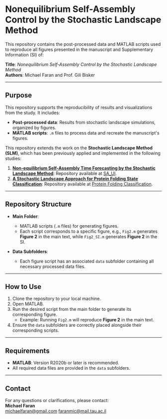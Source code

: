 # Nonequilibrium Self-Assembly Control by the Stochastic Landscape Method

This repository contains the post-processed data and MATLAB scripts used to reproduce all figures presented in the manuscript and Supplementary Information (SI) of:

**Title**: *Nonequilibrium Self-Assembly Control by the Stochastic Landscape Method*  
**Authors**: Michael Faran and Prof. Gili Bisker

---

## Purpose
This repository supports the reproducibility of results and visualizations from the study. It includes:
- **Post-processed data**: Results from stochastic landscape simulations, organized by figures.
- **MATLAB scripts**: `.m` files to process data and recreate the manuscript's figures.

This repository extends the work on the **Stochastic Landscape Method (SLM)**, which has been previously applied and implemented in the following studies:
1. [**Non-equilibrium Self-Assembly Time Forecasting by the Stochastic Landscape Method**](https://pubs.acs.org/doi/full/10.1021/acs.jpcb.3c01376): Repository available at [SA_UI](https://github.com/OkTAU16/SA_UI).
2. [**A Stochastic Landscape Approach for Protein Folding State Classification**](https://pubs.acs.org/doi/full/10.1021/acs.jctc.4c00464): Repository available at [Protein Folding Classification](https://github.com/michaelfaran/A-Stochastic-Landscape-Approach-for-Protein-Folding-State-Classification).

---

## Repository Structure
- **Main Folder**:
  - MATLAB scripts (`.m` files) for generating figures.
  - Each script corresponds to a specific figure, e.g., `Fig2.m` generates **Figure 2** in the main text, while `Fig2_SI.m` generates **Figure 2** in the SI.

- **Data Subfolders**:
  - Each figure script has an associated `data` subfolder containing all necessary processed data files.

---

## How to Use
1. Clone the repository to your local machine.
2. Open MATLAB.
3. Run the desired script from the main folder to generate its corresponding figure.
   - Example: Running `Fig2.m` will reproduce **Figure 2** in the main text.
4. Ensure the `data` subfolders are correctly placed alongside their corresponding scripts.

---

## Requirements
- **MATLAB**: Version R2020b or later is recommended.
- All required data files are provided in the `data` subfolders.

---

## Contact
For any questions or clarifications, please contact:  
**Michael Faran**  
michaelfaran@gmail.com
faranmic@mail.tau.ac.il

